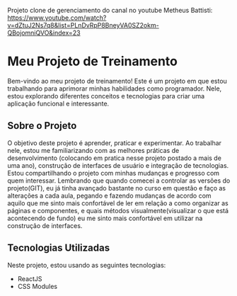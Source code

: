 Projeto clone de gerenciamento do canal no youtube Metheus Battisti: https://www.youtube.com/watch?v=dZtuJ2Ns7q8&list=PLnDvRpP8BneyVA0SZ2okm-QBojomniQVO&index=23


# Meu Projeto de Treinamento

Bem-vindo ao meu projeto de treinamento! Este é um projeto em que estou trabalhando para aprimorar minhas habilidades como programador. Nele, estou explorando diferentes conceitos e tecnologias para criar uma aplicação funcional e interessante.

## Sobre o Projeto

O objetivo deste projeto é aprender, praticar e experimentar. Ao trabalhar nele, estou me familiarizando com as melhores práticas de desenvolvimento (colocando em pratica nesse projeto postado a mais de uma ano), construção de interfaces de usuário e integração de tecnologias. Estou compartilhando o projeto com minhas mudanças e progresso com quem interessar. Lembrando que quando comecei a controlar as versões do projeto(GIT), eu já tinha avançado bastante no curso em questão e faço as alterações a cada aula, pegando e fazendo mudanças de acordo com aquilo que me sinto mais confortável de ler em relação a como organizar as páginas e componentes, e quais métodos visualmente(visualizar o que está acontecendo de fundo) eu me sinto mais confortável em utilizar na construção de interfaces.


## Tecnologias Utilizadas

Neste projeto, estou usando as seguintes tecnologias:

- ReactJS
- CSS Modules

